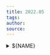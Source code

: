 ```yaml
---
title: 2022.05
tags: 
author: 
source: 
---
```

<details>
<summary>
${NAME}
</summary>
${LIST}
</details>